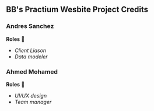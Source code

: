 ## BB's Practium Wesbite Project Credits ##

### Andres Sanchez ###

**Roles** :scroll:
* *Client Liason*
* *Data modeler*

### Ahmed Mohamed ###

**Roles** :scroll:
* *UI/UX design*
* *Team manager*